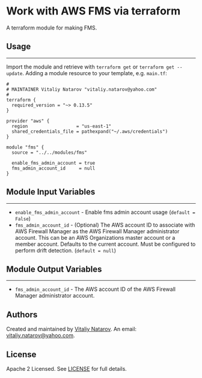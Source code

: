 # Work with AWS FMS via terraform

A terraform module for making FMS.


## Usage
----------------------
Import the module and retrieve with ```terraform get``` or ```terraform get --update```. Adding a module resource to your template, e.g. `main.tf`:

```
#
# MAINTAINER Vitaliy Natarov "vitaliy.natarov@yahoo.com"
#
terraform {
  required_version = "~> 0.13.5"
}

provider "aws" {
  region                  = "us-east-1"
  shared_credentials_file = pathexpand("~/.aws/credentials")
}

module "fms" {
  source = "../../modules/fms"

  enable_fms_admin_account = true
  fms_admin_account_id     = null
}
```

## Module Input Variables
----------------------
- `enable_fms_admin_account` - Enable fms admin account usage (`default = False`)
- `fms_admin_account_id` - (Optional) The AWS account ID to associate with AWS Firewall Manager as the AWS Firewall Manager administrator account. This can be an AWS Organizations master account or a member account. Defaults to the current account. Must be configured to perform drift detection. (`default = null`)

## Module Output Variables
----------------------
- `fms_admin_account_id` - The AWS account ID of the AWS Firewall Manager administrator account.


## Authors

Created and maintained by [Vitaliy Natarov](https://github.com/SebastianUA). An email: [vitaliy.natarov@yahoo.com](vitaliy.natarov@yahoo.com).

## License

Apache 2 Licensed. See [LICENSE](https://github.com/SebastianUA/terraform/blob/master/LICENSE) for full details.

